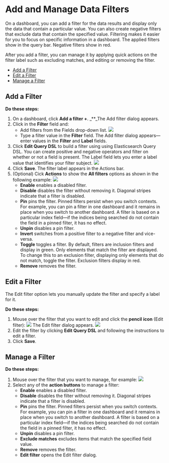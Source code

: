 # Add and Manage Data Filters

On a dashboard, you can add a filter for the data results and display only the data that contain a particular value. You can also create negative filters that exclude data that contain the specified value. Filtering makes it easier for you to focus on specific information in a dashboard. The applied filters show in the query bar. Negative filters show in red.

After you add a filter, you can manage it by applying quick actions on the filter label such as excluding matches, and editing or removing the filter.

* [Add a Filter](add-and-manage-data-filters.md#add-a-filter)
* [Edit a Filter](add-and-manage-data-filters.md#edit-a-filter)
* [Manage a Filter](add-and-manage-data-filters.md#manage-a-filter)

## Add a Filter

**Do these steps:**

1. On a dashboard, click **Add a filter +**. _\*\*_The Add filter dialog appears.
2. Click in the **Filter** field and:
   * Add filters from the Fields drop-down list. ![](../.gitbook/assets/addfilter.png)  
   * Type a filter value in the **Filter** field. The Add filter dialog appears—enter values in the **Filter** and **Label** fields. 
3. Click **Edit Query DSL** to build a filter using using Elasticsearch Query DSL. You can create positive and negative operators and filter on whether or not a field is present. The Label field lets you enter a label value that identifies your filter subject. ![](../.gitbook/assets/7405883.png) 
4. Click **Save**. The filter label appears in the Actions bar.
5. \(Optional\) Cick **Actions** to show the **All filters** options as shown in the following example: ![](../.gitbook/assets/actions.png)  
   * **Enable** enables a disabled filter.
   * **Disable** disables the filter without removing it. Diagonal stripes indicate that a filter is disabled.
   * **Pin** pins the filter. Pinned filters persist when you switch contexts. For example, you can pin a filter in one dashboard and it remains in place when you switch to another dashboard. A filter is based on a particular index field—if the indices being searched do not contain the field in a pinned filter, it has no effect.
   * **Unpin** disables a pin filter.
   * **Invert** switches from a positive filter to a negative filter and vice-versa.
   * **Toggle** toggles a filter. By default, filters are inclusion filters and display in green. Only elements that match the filter are displayed. To change this to an exclusion filter, displaying only elements that do not match, toggle the filter. Exclusion filters display in red.
   * **Remove** removes the filter.

## Edit a Filter

The Edit filter option lets you manually update the filter and specify a label for it.

**Do these steps:**

1. Mouse over the filter that you want to edit and click the **pencil** **icon** \(Edit filter\): ![](../.gitbook/assets/7408052.png) The Edit filter dialog appears. ![](../.gitbook/assets/7408055.png)
2. Edit the filter by clicking **Edit Query DSL** and following the instructions to edit a filter.
3. Click **Save**.

## Manage a Filter

**Do these steps:**

1. Mouse over the filter that you want to manage, for example: ![](../.gitbook/assets/7408058.png)
2. Select any of the **action buttons** to manage a filter:
   * **Enable** enables a disabled filter.
   * **Disable** disables the filter without removing it. Diagonal stripes indicate that a filter is disabled.
   * **Pin** pins the filter. Pinned filters persist when you switch contexts. For example, you can pin a filter in one dashboard and it remains in place when you switch to another dashboard. A filter is based on a particular index field—if the indices being searched do not contain the field in a pinned filter, it has no effect.
   * **Unpin** disables a pin filter.
   * **Exclude matches** excludes items that match the specified field value.
   * **Remove** removes the filter.
   * **Edit filter** opens the Edit filter dialog.


